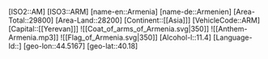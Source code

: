 ﻿---
location: [40.18,44.5167]
type: Country
tags:
- geo/Country

SpocWebEntityId: 26831
isDeleted: false
confidential: public

---
[ISO2::AM]
[ISO3::ARM]
[name-en::Armenia]
[name-de::Armenien]
[Area-Total::29800]
[Area-Land::28200]
[Continent::[[Asia]]]
[VehicleCode::ARM]
[Capital::[[Yerevan]]]
![[Coat_of_arms_of_Armenia.svg|350]]
![[Anthem-Armenia.mp3]]
![[Flag_of_Armenia.svg|350]]
[Alcohol-l::11.4]
[Language-Id::]
[geo-lon::44.5167]
[geo-lat::40.18]

